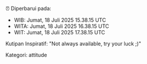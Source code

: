 ⏰ Diperbarui pada:
- WIB: Jumat, 18 Juli 2025 15.38.15 UTC
- WITA: Jumat, 18 Juli 2025 16.38.15 UTC
- WIT: Jumat, 18 Juli 2025 17.38.15 UTC

Kutipan Inspiratif:
"Not always available, try your luck ;)"


Kategori: attitude

